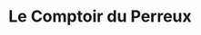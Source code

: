 ---
title: "Le Comptoir du Perreux"
url: /le-perreux-sur-marne/le-comptoir-du-perreux/
shop: vin
---